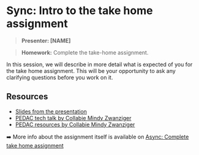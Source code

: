 # Sync: Intro to the take home assignment

> **Presenter: [NAME]**

> **Homework:** Complete the take-home assignment.

In this session, we will describe in more detail what is expected of you for the take home assignment. This will be your opportunity to ask any clarifying questions before you work on it.

## Resources

- [Slides from the presentation](https://docs.google.com/presentation/d/1msMpJgBn6WAi3vT2Tcf_h5mkueTjXBgR0BLfWwvwfwY/edit?usp=sharing)
- [PEDAC tech talk by Collabie Mindy Zwanziger](https://youtu.be/1_dWepaAg50)
- [PEDAC resources by Collabie Mindy Zwanziger](https://github.com/mindyzwan/PEDAC-workshop)

➡️ More info about the assignment itself is available on [Async: Complete take home assignment](./complete-take-home-assignment.md)

